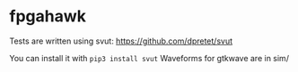 # fpgahawk
Tests are written using svut:
https://github.com/dpretet/svut

You can install it with `pip3 install svut`
Waveforms for gtkwave are in sim/
